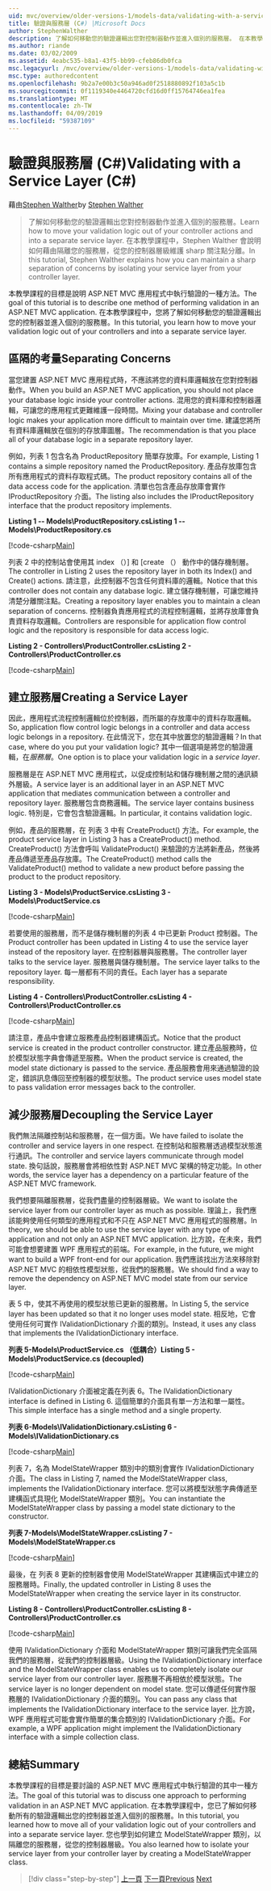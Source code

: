 ```yaml
---
uid: mvc/overview/older-versions-1/models-data/validating-with-a-service-layer-cs
title: 驗證與服務層 (C#) |Microsoft Docs
author: StephenWalther
description: 了解如何移動您的驗證邏輯出您對控制器動作並進入個別的服務層。 在本教學課程中，Stephen walther 將說明如何您...
ms.author: riande
ms.date: 03/02/2009
ms.assetid: 4eabc535-b8a1-43f5-bb99-cfeb86db0fca
msc.legacyurl: /mvc/overview/older-versions-1/models-data/validating-with-a-service-layer-cs
msc.type: authoredcontent
ms.openlocfilehash: 9b2a7e00b3c50a946ad0f2518880892f103a5c1b
ms.sourcegitcommit: 0f1119340e4464720cfd16d0ff15764746ea1fea
ms.translationtype: MT
ms.contentlocale: zh-TW
ms.lasthandoff: 04/09/2019
ms.locfileid: "59387109"
---
```

# <a name="validating-with-a-service-layer-c"></a><span data-ttu-id="f3fb4-104">驗證與服務層 (C#)</span><span class="sxs-lookup"><span data-stu-id="f3fb4-104">Validating with a Service Layer (C#)</span></span>

<span data-ttu-id="f3fb4-105">藉由[Stephen Walther](https://github.com/StephenWalther)</span><span class="sxs-lookup"><span data-stu-id="f3fb4-105">by [Stephen Walther](https://github.com/StephenWalther)</span></span>

> <span data-ttu-id="f3fb4-106">了解如何移動您的驗證邏輯出您對控制器動作並進入個別的服務層。</span><span class="sxs-lookup"><span data-stu-id="f3fb4-106">Learn how to move your validation logic out of your controller actions and into a separate service layer.</span></span> <span data-ttu-id="f3fb4-107">在本教學課程中，Stephen Walther 會說明如何藉由隔離您的服務層，從您的控制器層級維護 sharp 關注點分離。</span><span class="sxs-lookup"><span data-stu-id="f3fb4-107">In this tutorial, Stephen Walther explains how you can maintain a sharp separation of concerns by isolating your service layer from your controller layer.</span></span>


<span data-ttu-id="f3fb4-108">本教學課程的目標是說明 ASP.NET MVC 應用程式中執行驗證的一種方法。</span><span class="sxs-lookup"><span data-stu-id="f3fb4-108">The goal of this tutorial is to describe one method of performing validation in an ASP.NET MVC application.</span></span> <span data-ttu-id="f3fb4-109">在本教學課程中，您將了解如何移動您的驗證邏輯出您的控制器並進入個別的服務層。</span><span class="sxs-lookup"><span data-stu-id="f3fb4-109">In this tutorial, you learn how to move your validation logic out of your controllers and into a separate service layer.</span></span>

## <a name="separating-concerns"></a><span data-ttu-id="f3fb4-110">區隔的考量</span><span class="sxs-lookup"><span data-stu-id="f3fb4-110">Separating Concerns</span></span>

<span data-ttu-id="f3fb4-111">當您建置 ASP.NET MVC 應用程式時，不應該將您的資料庫邏輯放在您對控制器動作。</span><span class="sxs-lookup"><span data-stu-id="f3fb4-111">When you build an ASP.NET MVC application, you should not place your database logic inside your controller actions.</span></span> <span data-ttu-id="f3fb4-112">混用您的資料庫和控制器邏輯，可讓您的應用程式更難維護一段時間。</span><span class="sxs-lookup"><span data-stu-id="f3fb4-112">Mixing your database and controller logic makes your application more difficult to maintain over time.</span></span> <span data-ttu-id="f3fb4-113">建議您將所有資料庫邏輯放在個別的存放庫圖層。</span><span class="sxs-lookup"><span data-stu-id="f3fb4-113">The recommendation is that you place all of your database logic in a separate repository layer.</span></span>

<span data-ttu-id="f3fb4-114">例如，列表 1 包含名為 ProductRepository 簡單存放庫。</span><span class="sxs-lookup"><span data-stu-id="f3fb4-114">For example, Listing 1 contains a simple repository named the ProductRepository.</span></span> <span data-ttu-id="f3fb4-115">產品存放庫包含所有應用程式的資料存取程式碼。</span><span class="sxs-lookup"><span data-stu-id="f3fb4-115">The product repository contains all of the data access code for the application.</span></span> <span data-ttu-id="f3fb4-116">清單也包含產品存放庫會實作 IProductRepository 介面。</span><span class="sxs-lookup"><span data-stu-id="f3fb4-116">The listing also includes the IProductRepository interface that the product repository implements.</span></span>

**<span data-ttu-id="f3fb4-117">Listing 1 -- Models\ProductRepository.cs</span><span class="sxs-lookup"><span data-stu-id="f3fb4-117">Listing 1 -- Models\ProductRepository.cs</span></span>**

[!code-csharp[Main](validating-with-a-service-layer-cs/samples/sample1.cs)]

<span data-ttu-id="f3fb4-118">列表 2 中的控制站會使用其 index （）] 和 [create （） 動作中的儲存機制層。</span><span class="sxs-lookup"><span data-stu-id="f3fb4-118">The controller in Listing 2 uses the repository layer in both its Index() and Create() actions.</span></span> <span data-ttu-id="f3fb4-119">請注意，此控制器不包含任何資料庫的邏輯。</span><span class="sxs-lookup"><span data-stu-id="f3fb4-119">Notice that this controller does not contain any database logic.</span></span> <span data-ttu-id="f3fb4-120">建立儲存機制層，可讓您維持清楚分離關注點。</span><span class="sxs-lookup"><span data-stu-id="f3fb4-120">Creating a repository layer enables you to maintain a clean separation of concerns.</span></span> <span data-ttu-id="f3fb4-121">控制器負責應用程式的流程控制邏輯，並將存放庫會負責資料存取邏輯。</span><span class="sxs-lookup"><span data-stu-id="f3fb4-121">Controllers are responsible for application flow control logic and the repository is responsible for data access logic.</span></span>

**<span data-ttu-id="f3fb4-122">Listing 2 - Controllers\ProductController.cs</span><span class="sxs-lookup"><span data-stu-id="f3fb4-122">Listing 2 - Controllers\ProductController.cs</span></span>**

[!code-csharp[Main](validating-with-a-service-layer-cs/samples/sample2.cs)]

## <a name="creating-a-service-layer"></a><span data-ttu-id="f3fb4-123">建立服務層</span><span class="sxs-lookup"><span data-stu-id="f3fb4-123">Creating a Service Layer</span></span>

<span data-ttu-id="f3fb4-124">因此，應用程式流程控制邏輯位於控制器，而所屬的存放庫中的資料存取邏輯。</span><span class="sxs-lookup"><span data-stu-id="f3fb4-124">So, application flow control logic belongs in a controller and data access logic belongs in a repository.</span></span> <span data-ttu-id="f3fb4-125">在此情況下，您在其中放置您的驗證邏輯？</span><span class="sxs-lookup"><span data-stu-id="f3fb4-125">In that case, where do you put your validation logic?</span></span> <span data-ttu-id="f3fb4-126">其中一個選項是將您的驗證邏輯，在*服務層*。</span><span class="sxs-lookup"><span data-stu-id="f3fb4-126">One option is to place your validation logic in a *service layer*.</span></span>

<span data-ttu-id="f3fb4-127">服務層是在 ASP.NET MVC 應用程式，以促成控制站和儲存機制層之間的通訊額外層級。</span><span class="sxs-lookup"><span data-stu-id="f3fb4-127">A service layer is an additional layer in an ASP.NET MVC application that mediates communication between a controller and repository layer.</span></span> <span data-ttu-id="f3fb4-128">服務層包含商務邏輯。</span><span class="sxs-lookup"><span data-stu-id="f3fb4-128">The service layer contains business logic.</span></span> <span data-ttu-id="f3fb4-129">特別是，它會包含驗證邏輯。</span><span class="sxs-lookup"><span data-stu-id="f3fb4-129">In particular, it contains validation logic.</span></span>

<span data-ttu-id="f3fb4-130">例如，產品的服務層，在 列表 3 中有 CreateProduct() 方法。</span><span class="sxs-lookup"><span data-stu-id="f3fb4-130">For example, the product service layer in Listing 3 has a CreateProduct() method.</span></span> <span data-ttu-id="f3fb4-131">CreateProduct() 方法會呼叫 ValidateProduct() 来驗證的方法將新產品，然後將產品傳遞至產品存放庫。</span><span class="sxs-lookup"><span data-stu-id="f3fb4-131">The CreateProduct() method calls the ValidateProduct() method to validate a new product before passing the product to the product repository.</span></span>

**<span data-ttu-id="f3fb4-132">Listing 3 - Models\ProductService.cs</span><span class="sxs-lookup"><span data-stu-id="f3fb4-132">Listing 3 - Models\ProductService.cs</span></span>**

[!code-csharp[Main](validating-with-a-service-layer-cs/samples/sample3.cs)]

<span data-ttu-id="f3fb4-133">若要使用的服務層，而不是儲存機制層的列表 4 中已更新 Product 控制器。</span><span class="sxs-lookup"><span data-stu-id="f3fb4-133">The Product controller has been updated in Listing 4 to use the service layer instead of the repository layer.</span></span> <span data-ttu-id="f3fb4-134">在控制器層與服務層。</span><span class="sxs-lookup"><span data-stu-id="f3fb4-134">The controller layer talks to the service layer.</span></span> <span data-ttu-id="f3fb4-135">服務層與儲存機制層。</span><span class="sxs-lookup"><span data-stu-id="f3fb4-135">The service layer talks to the repository layer.</span></span> <span data-ttu-id="f3fb4-136">每一層都有不同的責任。</span><span class="sxs-lookup"><span data-stu-id="f3fb4-136">Each layer has a separate responsibility.</span></span>

**<span data-ttu-id="f3fb4-137">Listing 4 - Controllers\ProductController.cs</span><span class="sxs-lookup"><span data-stu-id="f3fb4-137">Listing 4 - Controllers\ProductController.cs</span></span>**

[!code-csharp[Main](validating-with-a-service-layer-cs/samples/sample4.cs)]

<span data-ttu-id="f3fb4-138">請注意，產品中會建立服務產品控制器建構函式。</span><span class="sxs-lookup"><span data-stu-id="f3fb4-138">Notice that the product service is created in the product controller constructor.</span></span> <span data-ttu-id="f3fb4-139">建立產品服務時，位於模型狀態字典會傳遞至服務。</span><span class="sxs-lookup"><span data-stu-id="f3fb4-139">When the product service is created, the model state dictionary is passed to the service.</span></span> <span data-ttu-id="f3fb4-140">產品服務會用來通過驗證的設定，錯誤訊息傳回至控制器的模型狀態。</span><span class="sxs-lookup"><span data-stu-id="f3fb4-140">The product service uses model state to pass validation error messages back to the controller.</span></span>

## <a name="decoupling-the-service-layer"></a><span data-ttu-id="f3fb4-141">減少服務層</span><span class="sxs-lookup"><span data-stu-id="f3fb4-141">Decoupling the Service Layer</span></span>

<span data-ttu-id="f3fb4-142">我們無法隔離控制站和服務層，在一個方面。</span><span class="sxs-lookup"><span data-stu-id="f3fb4-142">We have failed to isolate the controller and service layers in one respect.</span></span> <span data-ttu-id="f3fb4-143">在控制站和服務層透過模型狀態進行通訊。</span><span class="sxs-lookup"><span data-stu-id="f3fb4-143">The controller and service layers communicate through model state.</span></span> <span data-ttu-id="f3fb4-144">換句話說，服務層會將相依性對 ASP.NET MVC 架構的特定功能。</span><span class="sxs-lookup"><span data-stu-id="f3fb4-144">In other words, the service layer has a dependency on a particular feature of the ASP.NET MVC framework.</span></span>

<span data-ttu-id="f3fb4-145">我們想要隔離服務層，從我們盡量的控制器層級。</span><span class="sxs-lookup"><span data-stu-id="f3fb4-145">We want to isolate the service layer from our controller layer as much as possible.</span></span> <span data-ttu-id="f3fb4-146">理論上，我們應該能夠使用任何類型的應用程式和不只在 ASP.NET MVC 應用程式的服務層。</span><span class="sxs-lookup"><span data-stu-id="f3fb4-146">In theory, we should be able to use the service layer with any type of application and not only an ASP.NET MVC application.</span></span> <span data-ttu-id="f3fb4-147">比方說，在未來，我們可能會想要建置 WPF 應用程式的前端。</span><span class="sxs-lookup"><span data-stu-id="f3fb4-147">For example, in the future, we might want to build a WPF front-end for our application.</span></span> <span data-ttu-id="f3fb4-148">我們應該找出方法來移除對 ASP.NET MVC 的相依性模型狀態，從我們的服務層。</span><span class="sxs-lookup"><span data-stu-id="f3fb4-148">We should find a way to remove the dependency on ASP.NET MVC model state from our service layer.</span></span>

<span data-ttu-id="f3fb4-149">表 5 中，使其不再使用的模型狀態已更新的服務層。</span><span class="sxs-lookup"><span data-stu-id="f3fb4-149">In Listing 5, the service layer has been updated so that it no longer uses model state.</span></span> <span data-ttu-id="f3fb4-150">相反地，它會使用任何可實作 IValidationDictionary 介面的類別。</span><span class="sxs-lookup"><span data-stu-id="f3fb4-150">Instead, it uses any class that implements the IValidationDictionary interface.</span></span>

**<span data-ttu-id="f3fb4-151">列表 5-Models\ProductService.cs （低耦合）</span><span class="sxs-lookup"><span data-stu-id="f3fb4-151">Listing 5 - Models\ProductService.cs (decoupled)</span></span>**

[!code-csharp[Main](validating-with-a-service-layer-cs/samples/sample5.cs)]

<span data-ttu-id="f3fb4-152">IValidationDictionary 介面被定義在列表 6。</span><span class="sxs-lookup"><span data-stu-id="f3fb4-152">The IValidationDictionary interface is defined in Listing 6.</span></span> <span data-ttu-id="f3fb4-153">這個簡單的介面具有單一方法和單一屬性。</span><span class="sxs-lookup"><span data-stu-id="f3fb4-153">This simple interface has a single method and a single property.</span></span>

**<span data-ttu-id="f3fb4-154">列表 6-Models\IValidationDictionary.cs</span><span class="sxs-lookup"><span data-stu-id="f3fb4-154">Listing 6 - Models\IValidationDictionary.cs</span></span>**

[!code-csharp[Main](validating-with-a-service-layer-cs/samples/sample6.cs)]

<span data-ttu-id="f3fb4-155">列表 7，名為 ModelStateWrapper 類別中的類別會實作 IValidationDictionary 介面。</span><span class="sxs-lookup"><span data-stu-id="f3fb4-155">The class in Listing 7, named the ModelStateWrapper class, implements the IValidationDictionary interface.</span></span> <span data-ttu-id="f3fb4-156">您可以將模型狀態字典傳遞至建構函式具現化 ModelStateWrapper 類別。</span><span class="sxs-lookup"><span data-stu-id="f3fb4-156">You can instantiate the ModelStateWrapper class by passing a model state dictionary to the constructor.</span></span>

**<span data-ttu-id="f3fb4-157">列表 7-Models\ModelStateWrapper.cs</span><span class="sxs-lookup"><span data-stu-id="f3fb4-157">Listing 7 - Models\ModelStateWrapper.cs</span></span>**

[!code-csharp[Main](validating-with-a-service-layer-cs/samples/sample7.cs)]

<span data-ttu-id="f3fb4-158">最後，在 列表 8 更新的控制器會使用 ModelStateWrapper 其建構函式中建立的服務層時。</span><span class="sxs-lookup"><span data-stu-id="f3fb4-158">Finally, the updated controller in Listing 8 uses the ModelStateWrapper when creating the service layer in its constructor.</span></span>

**<span data-ttu-id="f3fb4-159">Listing 8 - Controllers\ProductController.cs</span><span class="sxs-lookup"><span data-stu-id="f3fb4-159">Listing 8 - Controllers\ProductController.cs</span></span>**

[!code-csharp[Main](validating-with-a-service-layer-cs/samples/sample8.cs)]

<span data-ttu-id="f3fb4-160">使用 IValidationDictionary 介面和 ModelStateWrapper 類別可讓我們完全區隔我們的服務層，從我們的控制器層級。</span><span class="sxs-lookup"><span data-stu-id="f3fb4-160">Using the IValidationDictionary interface and the ModelStateWrapper class enables us to completely isolate our service layer from our controller layer.</span></span> <span data-ttu-id="f3fb4-161">服務層不再相依於模型狀態。</span><span class="sxs-lookup"><span data-stu-id="f3fb4-161">The service layer is no longer dependent on model state.</span></span> <span data-ttu-id="f3fb4-162">您可以傳遞任何實作服務層的 IValidationDictionary 介面的類別。</span><span class="sxs-lookup"><span data-stu-id="f3fb4-162">You can pass any class that implements the IValidationDictionary interface to the service layer.</span></span> <span data-ttu-id="f3fb4-163">比方說，WPF 應用程式可能會實作簡單的集合類別的 IValidationDictionary 介面。</span><span class="sxs-lookup"><span data-stu-id="f3fb4-163">For example, a WPF application might implement the IValidationDictionary interface with a simple collection class.</span></span>

## <a name="summary"></a><span data-ttu-id="f3fb4-164">總結</span><span class="sxs-lookup"><span data-stu-id="f3fb4-164">Summary</span></span>

<span data-ttu-id="f3fb4-165">本教學課程的目標是要討論的 ASP.NET MVC 應用程式中執行驗證的其中一種方法。</span><span class="sxs-lookup"><span data-stu-id="f3fb4-165">The goal of this tutorial was to discuss one approach to performing validation in an ASP.NET MVC application.</span></span> <span data-ttu-id="f3fb4-166">在本教學課程中，您已了解如何移動所有的驗證邏輯出您的控制器並進入個別的服務層。</span><span class="sxs-lookup"><span data-stu-id="f3fb4-166">In this tutorial, you learned how to move all of your validation logic out of your controllers and into a separate service layer.</span></span> <span data-ttu-id="f3fb4-167">您也學到如何建立 ModelStateWrapper 類別，以隔離您的服務層，從您的控制器層級。</span><span class="sxs-lookup"><span data-stu-id="f3fb4-167">You also learned how to isolate your service layer from your controller layer by creating a ModelStateWrapper class.</span></span>

> [!div class="step-by-step"]
> <span data-ttu-id="f3fb4-168">[上一頁](validating-with-the-idataerrorinfo-interface-cs.md)
> [下一頁](validation-with-the-data-annotation-validators-cs.md)</span><span class="sxs-lookup"><span data-stu-id="f3fb4-168">[Previous](validating-with-the-idataerrorinfo-interface-cs.md)
[Next](validation-with-the-data-annotation-validators-cs.md)</span></span>
